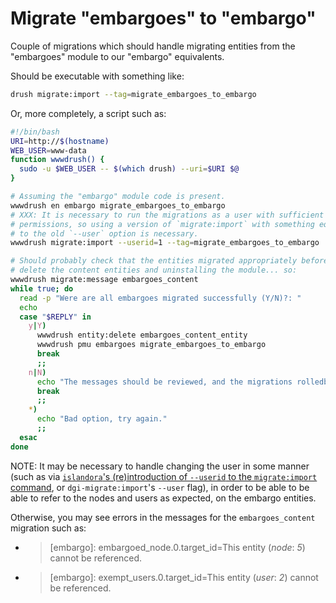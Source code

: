 # Migrate "embargoes" to "embargo"

Couple of migrations which should handle migrating entities from the "embargoes"
module to our "embargo" equivalents.

Should be executable with something like:

```bash
drush migrate:import --tag=migrate_embargoes_to_embargo
```

Or, more completely, a script such as:

```bash
#!/bin/bash
URI=http://$(hostname)
WEB_USER=www-data
function wwwdrush() {
  sudo -u $WEB_USER -- $(which drush) --uri=$URI $@
}

# Assuming the "embargo" module code is present.
wwwdrush en embargo migrate_embargoes_to_embargo
# XXX: It is necessary to run the migrations as a user with sufficient
# permissions, so using a version of `migrate:import` with something equivalent
# to the old `--user` option is necessary.
wwwdrush migrate:import --userid=1 --tag=migrate_embargoes_to_embargo

# Should probably check that the entities migrated appropriately before proceeding to
# delete the content entities and uninstalling the module... so:
wwwdrush migrate:message embargoes_content
while true; do
  read -p "Were are all embargoes migrated successfully (Y/N)?: "
  echo
  case "$REPLY" in
    y|Y)
      wwwdrush entity:delete embargoes_content_entity
      wwwdrush pmu embargoes migrate_embargoes_to_embargo
      break
      ;;
    n|N)
      echo "The messages should be reviewed, and the migrations rolledback (possibly their status reset, as necessary)."
      break
      ;;
    *)
      echo "Bad option, try again."
      ;;
  esac
done
```

NOTE: It may be necessary to handle changing the user in some manner (such as
via [`islandora`'s (re)introduction of `--userid` to the `migrate:import`
command](https://github.com/Islandora/islandora/blob/2.x/src/Commands/IslandoraCommands.php),
or `dgi-migrate:import`'s `--user` flag), in order to be able to be able to
refer to the nodes and users as expected, on the embargo entities.

Otherwise, you may see errors in the messages for the `embargoes_content`
migration such as:

*
    > [embargo]: embargoed_node.0.target_id=This entity (<em class="placeholder">node</em>: <em class="placeholder">5</em>) cannot be referenced.

*
    > [embargo]: exempt_users.0.target_id=This entity (<em class="placeholder">user</em>: <em class="placeholder">2</em>) cannot be referenced.

